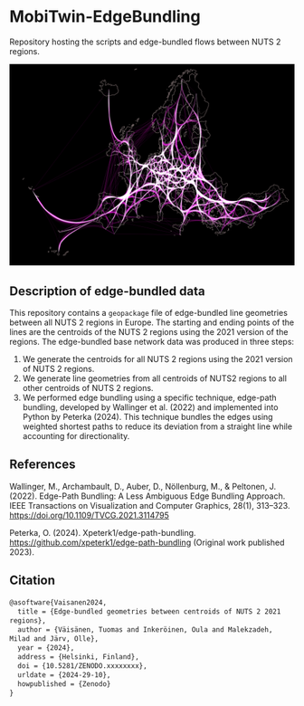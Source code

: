 # MobiTwin-EdgeBundling
Repository hosting the scripts and edge-bundled flows between NUTS 2 regions.

![Map of flows between continental NUTS 2 regions across Europe](od_edgebund_vis.png)

## Description of edge-bundled data

This repository contains a `geopackage` file of edge-bundled line geometries between all NUTS 2 regions in Europe. The starting and ending points of the lines are the centroids of the NUTS 2 regions using the 2021 version of the regions. The edge-bundled base network data was produced in three steps:

1. We generate the centroids for all NUTS 2 regions using the 2021 version of NUTS 2 regions.
2. We generate line geometries from all centroids of NUTS2 regions to all other centroids of NUTS 2 regions.
3. We performed edge bundling using a specific technique, edge-path bundling, developed by Wallinger et al. (2022) and implemented into Python by Peterka (2024). This technique bundles the edges using weighted shortest paths to reduce its deviation from a straight line while accounting for directionality.

## References
Wallinger, M., Archambault, D., Auber, D., Nöllenburg, M., & Peltonen, J. (2022). Edge-Path Bundling: A Less Ambiguous Edge Bundling Approach. IEEE Transactions on Visualization and Computer Graphics, 28(1), 313–323. https://doi.org/10.1109/TVCG.2021.3114795

Peterka, O. (2024). Xpeterk1/edge-path-bundling. https://github.com/xpeterk1/edge-path-bundling (Original work published 2023).

## Citation

```
@asoftware{Vaisanen2024,
  title = {Edge-bundled geometries between centroids of NUTS 2 2021 regions},
  author = {Väisänen, Tuomas and Inkeröinen, Oula and Malekzadeh, Milad and Järv, Olle},
  year = {2024},
  address = {Helsinki, Finland},
  doi = {10.5281/ZENODO.xxxxxxxx},
  urldate = {2024-29-10},
  howpublished = {Zenodo}
}
```
